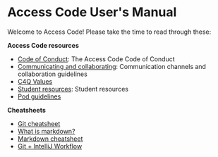 # Access Code User's Manual

Welcome to Access Code! Please take the time to read through these:

**Access Code resources**

* [Code of Conduct](code-of-conduct.md): The Access Code Code of Conduct
* [Communicating and collaborating](communicating-and-collaborating.md): Communication channels and collaboration guidelines
* [C4Q Values](values.md)
* [Student resources](resources.md): Student resources
* [Pod guidelines](pods.md)

**Cheatsheets**

* [Git cheatsheet](git-cheatsheet.md)
* [What is markdown?](https://guides.github.com/features/mastering-markdown/)
* [Markdown cheatsheet](https://github.com/adam-p/markdown-here/wiki/Markdown-Cheatsheet)
* [Git + IntelliJ Workflow](https://gist.github.com/noidontdig/fb11060af19159d040f8)

